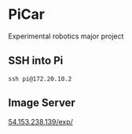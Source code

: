 # PiCar
Experimental robotics major project

## SSH into Pi

```
ssh pi@172.20.10.2
```
## Image Server

[54.153.238.139/exp/](54.153.238.139/exp/)


